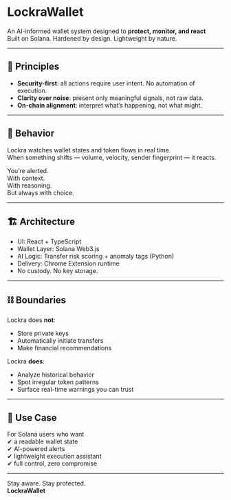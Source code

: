 # LockraWallet

An AI-informed wallet system designed to **protect, monitor, and react**  
Built on Solana. Hardened by design. Lightweight by nature.

---

## 🧭 Principles

- **Security-first**: all actions require user intent. No automation of execution.  
- **Clarity over noise**: present only meaningful signals, not raw data.  
- **On-chain alignment**: interpret what’s happening, not what might.  

---

## 🧠 Behavior

Lockra watches wallet states and token flows in real time.  
When something shifts — volume, velocity, sender fingerprint — it reacts.

You’re alerted.  
With context.  
With reasoning.  
But always with choice.

---

## 🏗 Architecture

- UI: React + TypeScript  
- Wallet Layer: Solana Web3.js  
- AI Logic: Transfer risk scoring + anomaly tags (Python)  
- Delivery: Chrome Extension runtime  
- No custody. No key storage.

---

## ⛓ Boundaries

Lockra does **not**:  
- Store private keys  
- Automatically initiate transfers  
- Make financial recommendations

Lockra **does**:  
- Analyze historical behavior  
- Spot irregular token patterns  
- Surface real-time warnings you can trust

---

## 🎯 Use Case

For Solana users who want  
✔ a readable wallet state  
✔ AI-powered alerts  
✔ lightweight execution assistant  
✔ full control, zero compromise

---

Stay aware. Stay protected.  
**LockraWallet**
